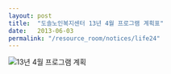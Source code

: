 ```yaml
---
layout: post
title:  "도솔노인복지센터 13년 4월 프로그램 계획표"
date:   2013-06-03
permalink: "/resource_room/notices/life24"
---
```


![13년 4월 프로그램 계획](/resource_room/notices/files/13년4월프로그램계획및식단표.png)
